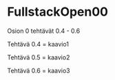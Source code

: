 # FullstackOpen00
Osion 0 tehtävät 0.4 - 0.6

Tehtävä 0.4 = kaavio1

Tehtävä 0.5 = kaavio2

Tehtävä 0.6 = kaavio3
